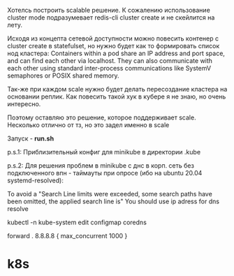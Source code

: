 Хотелсь построить scalable решение. К сожалению использование cluster mode подразумевает redis-cli cluster create и не скейлится на лету.

Исходя из концепта сетевой доступности можно повесить контенер с cluster create в statefulset, но нужно будет как то формировать список нод кластера:
Containers within a pod share an IP address and port space, and can find each other via localhost.
They can also communicate with each other using standard inter-process communications like SystemV semaphores or POSIX shared memory.

Так-же при каждом scale нужно будет делать пересоздание кластера на основании реплик. Как повесить такой хук в кубере я не знаю, но очень интересно.

Поэтому оставляю это решение, которое поддерживает scale. Несколько отлично от тз, но это задел именно в scale

Запуск - **run.sh**

p.s.1: Приблизительный конфиг для minikube в директории .kube

p.s.2: Для решения проблем в minikube c днс в корп. сеть без подключенного впн - таймауты при опросе (ибо на ubuntu 20.04 systemd-resolved): 

To avoid a "Search Line limits were exceeded, some search paths have been omitted, the applied search line is"
You should use ip adress for dns resolve

kubectl -n kube-system edit configmap coredns

forward . 8.8.8.8 {
           max_concurrent 1000
        }

# k8s
